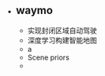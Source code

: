 - ## waymo
	- 实现封闭区域自动驾驶
	- 深度学习构建智能地图
	- a
	- Scene priors
	- 
<!--stackedit_data:
eyJoaXN0b3J5IjpbLTI4MzU2NjY2MiwxNjk2NDU0ODgyXX0=
-->